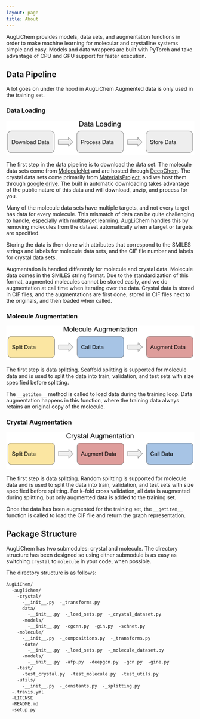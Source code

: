 ```yaml
---
layout: page
title: About
---
```


AugLiChem provides models, data sets, and augmentation functions in order to make machine learning for molecular and crystalline systems simple and easy.
Models and data wrappers are built with PyTorch and take advantage of CPU and GPU support for faster execution.

## Data Pipeline

A lot goes on under the hood in AugLiChem
Augmented data is only used in the training set.

### Data Loading

![data_pipeline](./images/data_loading_pipeline.png)

The first step in the data pipeline is to download the data set.
The molecule data sets come from [MoleculeNet](https://arxiv.org/pdf/1703.00564.pdf) and are hosted through [DeepChem](https://deepchem.io/).
The crystal data sets come primarily from [MaterialsProject](https://materialsproject.org/), and we host them through [google drive](https://drive.google.com/drive/u/1/folders/1JT6bCcCdvszQNrnSzW2wXrjaf1ATWEw4).
The built in automatic downloading takes advantage of the public nature of this data and will download, unzip, and process for you.

Many of the molecule data sets have multiple targets, and not every target has data for every molecule.
This mismatch of data can be quite challenging to handle, especially with multitarget learning.
AugLiChem handles this by removing molecules from the dataset automatically when a target or targets are specified.

Storing the data is then done with attributes that correspond to the SMILES strings and labels for molecule data sets, and the CIF file number and labels for crystal data sets.


Augmentation is handled differently for molecule and crystal data.
Molecule data comes in the SMILES string format.
Due to the standardization of this format, augmented molecules cannot be stored easily, and we do augmentation at call time when iterating over the data.
Crystal data is stored in CIF files, and the augmentations are first done, stored in CIF files next to the originals, and then loaded when called.

### Molecule Augmentation

![molecule_pipeline](./images/molecule_pipeline.png)

The first step is data splitting.
Scaffold splitting is supported for molecule data and is used to split the data into train, validation, and test sets with size specified before splitting.

The `__getitem__` method is called to load data during the training loop.
Data augmentation happens in this function, where the training data always retains an original copy of the molecule.


### Crystal Augmentation

![crystal_pipeline](./images/crystal_pipeline.png)

The first step is data splitting.
Random splitting is supported for molecule data and is used to split the data into train, validation, and test sets with size specified before splitting.
For k-fold cross validation, all data is augmented during splitting, but only augmented data is added to the training set.

Once the data has been augmented for the training set, the `__getitem__` function is called to load the CIF file and return the graph representation.


## Package Structure

AugLiChem has two submodules: crystal and molecule.
The directory structure has been designed so using either submodule is as easy as switching `crystal` to `molecule` in your code, when possible.

The directory structure is as follows:

```
AugLiChem/
  -auglichem/
    -crystal/
      -__init__.py  -_transforms.py
      data/
        -__init__.py  -_load_sets.py  -_crystal_dataset.py
      -models/
        -__init__.py  -cgcnn.py  -gin.py  -schnet.py
    -molecule/
      -__init__.py  -_compositions.py  -_transforms.py
      -data/
        -__init__.py  -_load_sets.py  -_molecule_dataset.py
      -models/
        -__init__.py  -afp.py  -deepgcn.py  -gcn.py  -gine.py
    -test/
      -test_crystal.py  -test_molecule.py  -test_utils.py
    -utils/
      -__init__.py  -_constants.py  -_splitting.py
  -.travis.yml
  -LICENSE
  -README.md
  -setup.py
```

